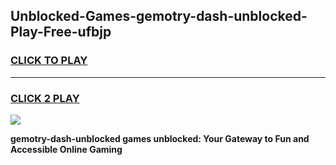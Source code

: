 
## Unblocked-Games-gemotry-dash-unblocked-Play-Free-ufbjp
<h3>
<a href="https://premium76.site?title=gemotry-dash-unblocked&ref=21A">CLICK TO PLAY</a></h3>
<hr>

<h3>
<a href="https://premium76.site?title=gemotry-dash-unblocked&ref=21A">CLICK 2 PLAY</a>
  
</h3>

<a href="https://premium76.site?title=gemotry-dash-unblocked&ref=21A"><img src="https://clearcache.store/games.png"></a>


**gemotry-dash-unblocked games unblocked: Your Gateway to Fun and Accessible Online Gaming**
